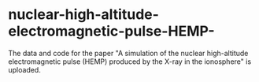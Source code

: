 # nuclear-high-altitude-electromagnetic-pulse-HEMP-
The data and code for the paper "A simulation of the nuclear high-altitude electromagnetic pulse (HEMP) produced by the X-ray in the ionosphere" is uploaded. 
 
